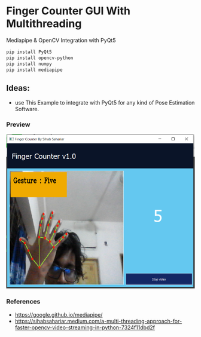 # Finger Counter GUI With Multithreading 
Mediapipe &amp; OpenCV Integration with PyQt5
```
pip install PyQt5
pip install opencv-python
pip install numpy
pip install mediapipe
```

## Ideas:
- use This Example to integrate with PyQt5 for any kind of Pose Estimation Software.

### Preview
![](Capture.PNG)

### References 
- https://google.github.io/mediapipe/
- https://sihabsahariar.medium.com/a-multi-threading-approach-for-faster-opencv-video-streaming-in-python-7324f11dbd2f
